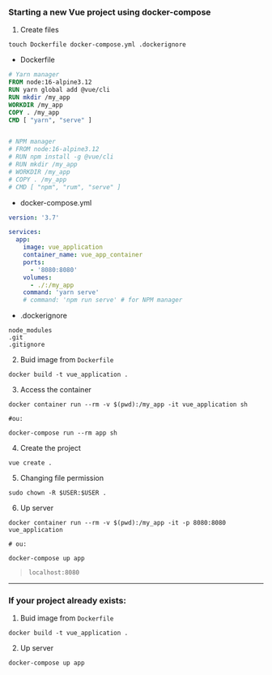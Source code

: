 ### Starting a new Vue project using docker-compose

1. Create files
```
touch Dockerfile docker-compose.yml .dockerignore
```

* Dockerfile
```dockerfile
# Yarn manager
FROM node:16-alpine3.12
RUN yarn global add @vue/cli
RUN mkdir /my_app
WORKDIR /my_app
COPY . /my_app
CMD [ "yarn", "serve" ]


# NPM manager
# FROM node:16-alpine3.12
# RUN npm install -g @vue/cli
# RUN mkdir /my_app
# WORKDIR /my_app
# COPY . /my_app
# CMD [ "npm", "rum", "serve" ]
```

* docker-compose.yml
```yml
version: '3.7'

services:
  app:
    image: vue_application
    container_name: vue_app_container
    ports:
      - '8080:8080'
    volumes:
      - ./:/my_app
    command: 'yarn serve'
    # command: 'npm run serve' # for NPM manager
```

* .dockerignore
```
node_modules
.git
.gitignore
```

2. Buid image from `Dockerfile`
```
docker build -t vue_application .
```

3. Access the container
```
docker container run --rm -v $(pwd):/my_app -it vue_application sh

#ou:

docker-compose run --rm app sh
```

4. Create the project
```
vue create .
```

5. Changing file permission

```
sudo chown -R $USER:$USER .
```

6. Up server

```
docker container run --rm -v $(pwd):/my_app -it -p 8080:8080 vue_application

# ou:

docker-compose up app
```

> `localhost:8080`


---


### If your project already exists:

1. Buid image from `Dockerfile`
```
docker build -t vue_application .
```

2. Up server

```
docker-compose up app
```
